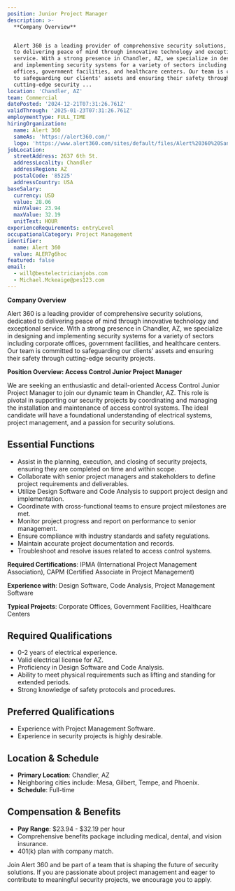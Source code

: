 ```yaml
---
position: Junior Project Manager
description: >-
  **Company Overview**


  Alert 360 is a leading provider of comprehensive security solutions, dedicated
  to delivering peace of mind through innovative technology and exceptional
  service. With a strong presence in Chandler, AZ, we specialize in designing
  and implementing security systems for a variety of sectors including corporate
  offices, government facilities, and healthcare centers. Our team is committed
  to safeguarding our clients' assets and ensuring their safety through
  cutting-edge security ...
location: 'Chandler, AZ'
team: Commercial
datePosted: '2024-12-21T07:31:26.761Z'
validThrough: '2025-01-23T07:31:26.761Z'
employmentType: FULL_TIME
hiringOrganization:
  name: Alert 360
  sameAs: 'https://alert360.com/'
  logo: 'https://www.alert360.com/sites/default/files/Alert%20360%20Santa-01%202.png'
jobLocation:
  streetAddress: 2637 6th St.
  addressLocality: Chandler
  addressRegion: AZ
  postalCode: '85225'
  addressCountry: USA
baseSalary:
  currency: USD
  value: 28.06
  minValue: 23.94
  maxValue: 32.19
  unitText: HOUR
experienceRequirements: entryLevel
occupationalCategory: Project Management
identifier:
  name: Alert 360
  value: ALER7g6hoc
featured: false
email:
  - will@bestelectricianjobs.com
  - Michael.Mckeaige@pes123.com
---
```




**Company Overview**

Alert 360 is a leading provider of comprehensive security solutions, dedicated to delivering peace of mind through innovative technology and exceptional service. With a strong presence in Chandler, AZ, we specialize in designing and implementing security systems for a variety of sectors including corporate offices, government facilities, and healthcare centers. Our team is committed to safeguarding our clients' assets and ensuring their safety through cutting-edge security projects.

**Position Overview: Access Control Junior Project Manager**

We are seeking an enthusiastic and detail-oriented Access Control Junior Project Manager to join our dynamic team in Chandler, AZ. This role is pivotal in supporting our security projects by coordinating and managing the installation and maintenance of access control systems. The ideal candidate will have a foundational understanding of electrical systems, project management, and a passion for security solutions.

## Essential Functions

- Assist in the planning, execution, and closing of security projects, ensuring they are completed on time and within scope.
- Collaborate with senior project managers and stakeholders to define project requirements and deliverables.
- Utilize Design Software and Code Analysis to support project design and implementation.
- Coordinate with cross-functional teams to ensure project milestones are met.
- Monitor project progress and report on performance to senior management.
- Ensure compliance with industry standards and safety regulations.
- Maintain accurate project documentation and records.
- Troubleshoot and resolve issues related to access control systems.

**Required Certifications**: IPMA (International Project Management Association), CAPM (Certified Associate in Project Management)

**Experience with**: Design Software, Code Analysis, Project Management Software

**Typical Projects**: Corporate Offices, Government Facilities, Healthcare Centers

## Required Qualifications

- 0-2 years of electrical experience.
- Valid electrical license for AZ.
- Proficiency in Design Software and Code Analysis.
- Ability to meet physical requirements such as lifting and standing for extended periods.
- Strong knowledge of safety protocols and procedures.

## Preferred Qualifications

- Experience with Project Management Software.
- Experience in security projects is highly desirable.

## Location & Schedule

- **Primary Location**: Chandler, AZ
- Neighboring cities include: Mesa, Gilbert, Tempe, and Phoenix.
- **Schedule**: Full-time

## Compensation & Benefits

- **Pay Range**: $23.94 - $32.19 per hour
- Comprehensive benefits package including medical, dental, and vision insurance.
- 401(k) plan with company match.

Join Alert 360 and be part of a team that is shaping the future of security solutions. If you are passionate about project management and eager to contribute to meaningful security projects, we encourage you to apply.
